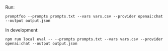 Run:

```
promptfoo --prompts prompts.txt --vars vars.csv --provider openai:chat --output output.json
```

In development:

```
npm run local eval -- --prompts prompts.txt --vars vars.csv --provider openai:chat --output output.json
```

